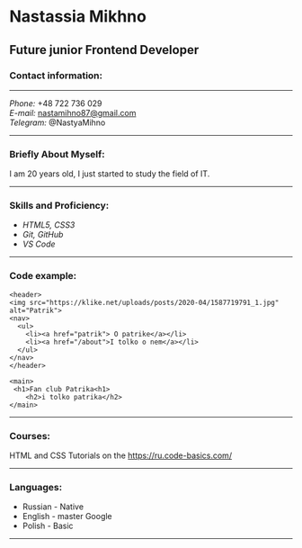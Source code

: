# **Nastassia Mikhno** 
## Future junior Frontend Developer

### Contact information:

***

*Phone:* +48 722 736 029 <br>
*E-mail:* nastamihno87@gmail.com<br>
*Telegram:* @NastyaMihno

***

### Briefly About Myself:

I am 20 years old, I just started to study the field of IT.<br>

***

### Skills and Proficiency:

+ *HTML5, CSS3*
+ *Git, GitHub*
+ *VS Code*

***

### Code example:

```
<header>
<img src="https://klike.net/uploads/posts/2020-04/1587719791_1.jpg" alt="Patrik">
<nav>
  <ul>
    <li><a href="patrik"> O patrike</a></li>
    <li><a href="/about">I tolko o nem</a></li>
  </ul>
</nav>
</header>

<main>
 <h1>Fan club Patrika<h1>
    <h2>i tolko patrika</h2>
</main>
```
-----
### Courses:
HTML and CSS Tutorials on the https://ru.code-basics.com/

***

### Languages:
+ Russian - Native
+ English - master Google
+ Polish - Basic

***
